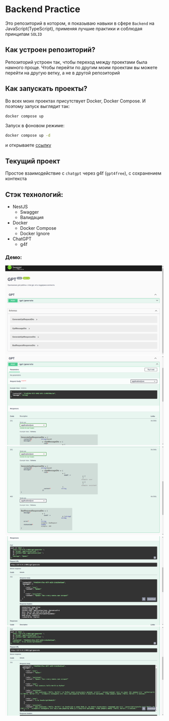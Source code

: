 # Backend Practice

Это репозиторий в котором, я показываю навыки в сфере `Backend` на JavaScript(TypeScript), применяя лучшие практики и соблюдая принципам `SOLID`

## Как устроен репозиторий?

Репозиторий устроен так, чтобы переход между проектами была намного проще.
Чтобы перейти по другим моим проектам вы можете перейти на другую ветку, а не в другой репозиторий

## Как запускать проекты?

Во всех моих проектах присутствует Docker, Docker Compose.
И поэтому запуск выглядит так:

```sh
docker compose up
```

Запуск в фоновом режиме:

```sh
docker compose up -d
```

и открываете [ссылку](http://localhost:8081/docs)

## Текущий проект

Простое взаимодействие с `chatgpt` через g4f (`gpt4free`), с сохранением контекста

## Стэк технологий:

- NestJS
  - Swagger
  - Валидация
- Docker
  - Docker Compose
  - Docker Ignore
- ChatGPT
  - g4f

### Демо:

![1.png](demo/1.png)
![2.png](demo/2.png)
![3.png](demo/3.png)
![4.png](demo/4.png)
![5.png](demo/5.png)
